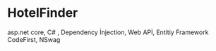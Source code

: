 # HotelFinder
 asp.net core, C# , Dependency İnjection, Web APİ, Entitiy Framework CodeFirst, NSwag

